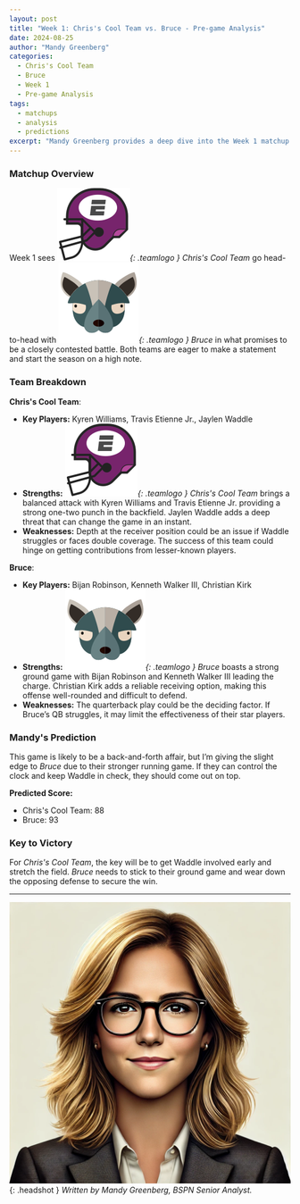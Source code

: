 ```yaml
---
layout: post
title: "Week 1: Chris's Cool Team vs. Bruce - Pre-game Analysis"
date: 2024-08-25
author: "Mandy Greenberg"
categories:
  - Chris's Cool Team
  - Bruce
  - Week 1
  - Pre-game Analysis
tags:
  - matchups
  - analysis
  - predictions
excerpt: "Mandy Greenberg provides a deep dive into the Week 1 matchup between *Chris's Cool Team* and *Bruce*. With both teams eager to make a statement, this game could set the tone for the rest of the season. Who will come out on top in this tightly contested battle?"
---
```


### **Matchup Overview**

Week 1 sees _![Chris's Cool Team Logo](/assets/images/team-logos/chriss.svg){: .teamlogo } Chris's Cool Team_ go head-to-head with _![Bruce Logo](/assets/images/team-logos/bruce.svg){: .teamlogo } Bruce_ in what promises to be a closely contested battle. Both teams are eager to make a statement and start the season on a high note.

### **Team Breakdown**

**Chris's Cool Team**:

- **Key Players:** Kyren Williams, Travis Etienne Jr., Jaylen Waddle
- **Strengths:** _![Chris's Cool Team Logo](/assets/images/team-logos/chriss.svg){: .teamlogo } Chris's Cool Team_ brings a balanced attack with Kyren Williams and Travis Etienne Jr. providing a strong one-two punch in the backfield. Jaylen Waddle adds a deep threat that can change the game in an instant.
- **Weaknesses:** Depth at the receiver position could be an issue if Waddle struggles or faces double coverage. The success of this team could hinge on getting contributions from lesser-known players.

**Bruce**:

- **Key Players:** Bijan Robinson, Kenneth Walker III, Christian Kirk
- **Strengths:** _![Bruce Logo](/assets/images/team-logos/bruce.svg){: .teamlogo } Bruce_ boasts a strong ground game with Bijan Robinson and Kenneth Walker III leading the charge. Christian Kirk adds a reliable receiving option, making this offense well-rounded and difficult to defend.
- **Weaknesses:** The quarterback play could be the deciding factor. If Bruce’s QB struggles, it may limit the effectiveness of their star players.

### **Mandy's Prediction**

This game is likely to be a back-and-forth affair, but I’m giving the slight edge to _Bruce_ due to their stronger running game. If they can control the clock and keep Waddle in check, they should come out on top.

**Predicted Score:**

- Chris's Cool Team: 88
- Bruce: 93

### **Key to Victory**

For _Chris's Cool Team_, the key will be to get Waddle involved early and stretch the field. _Bruce_ needs to stick to their ground game and wear down the opposing defense to secure the win.

---

![Mandy Greenberg](/assets/images/contributors/mandy_greenberg.webp){: .headshot }
_Written by Mandy Greenberg, BSPN Senior Analyst._
